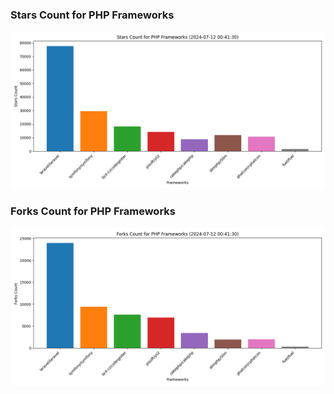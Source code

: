 ### Stars Count for PHP Frameworks

![Stars Chart](./archive/charts/20240712004130_stars_count.png)

### Forks Count for PHP Frameworks

![Forks Chart](./archive/charts/20240712004130_forks_count.png)

